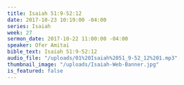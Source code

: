 ```yaml
---
title: Isaiah 51:9-52:12
date: 2017-10-23 10:19:00 -04:00
series: Isaiah
week: 27
sermon_date: 2017-10-22 11:00:00 -04:00
speaker: Ofer Amitai
bible_text: Isaiah 51:9-52:12
audio_file: "/uploads/01%20Isaiah%2051_9-52_12%201.mp3"
thumbnail_image: "/uploads/Isaiah-Web-Banner.jpg"
is_featured: false
---
```


